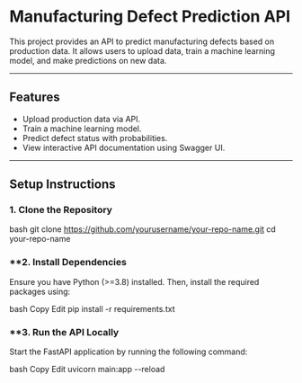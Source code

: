 # **Manufacturing Defect Prediction API**

This project provides an API to predict manufacturing defects based on production data. It allows users to upload data, train a machine learning model, and make predictions on new data.

---

## **Features**

- Upload production data via API.
- Train a machine learning model.
- Predict defect status with probabilities.
- View interactive API documentation using Swagger UI.

---

## **Setup Instructions**

### **1. Clone the Repository**

bash
git clone https://github.com/yourusername/your-repo-name.git
cd your-repo-name

### **2. Install Dependencies
Ensure you have Python (>=3.8) installed. Then, install the required packages using:

bash
Copy
Edit
pip install -r requirements.txt
### **3. Run the API Locally
Start the FastAPI application by running the following command:

bash
Copy
Edit
uvicorn main:app --reload
